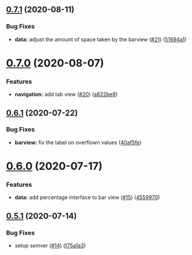 ## [0.7.1](https://github.com/LucasCarioca/QuickComponents/compare/v0.7.0...v0.7.1) (2020-08-11)


### Bug Fixes

* **data:** adjust the amount of space taken by the barview ([#21](https://github.com/LucasCarioca/QuickComponents/issues/21)) ([51694a1](https://github.com/LucasCarioca/QuickComponents/commit/51694a174c42f5b48f6feddd4b57cded69646c01))

# [0.7.0](https://github.com/LucasCarioca/QuickComponents/compare/v0.6.1...v0.7.0) (2020-08-07)


### Features

* **navigation:** add tab view ([#20](https://github.com/LucasCarioca/QuickComponents/issues/20)) ([a822be8](https://github.com/LucasCarioca/QuickComponents/commit/a822be8521496dc5fdaa458586579afa67d124d9))

## [0.6.1](https://github.com/LucasCarioca/QuickComponents/compare/v0.6.0...v0.6.1) (2020-07-22)


### Bug Fixes

* **barview:** fix the label on overflown values ([40af5fe](https://github.com/LucasCarioca/QuickComponents/commit/40af5fef30581b4ad31cd4030807a6c874bfb19e))

# [0.6.0](https://github.com/LucasCarioca/QuickComponents/compare/v0.5.1...v0.6.0) (2020-07-17)


### Features

* **data:** add percentage interface to bar view ([#15](https://github.com/LucasCarioca/QuickComponents/issues/15)) ([4559970](https://github.com/LucasCarioca/QuickComponents/commit/45599701a3afcd37fea0c51ba9424395492c9c6d))

## [0.5.1](https://github.com/LucasCarioca/QuickComponents/compare/v0.5.0...v0.5.1) (2020-07-14)


### Bug Fixes

* setup semver ([#14](https://github.com/LucasCarioca/QuickComponents/issues/14)) ([f75a1a3](https://github.com/LucasCarioca/QuickComponents/commit/f75a1a3fe0984b05c4dd2eaccd4ad2b02f045aa6))
